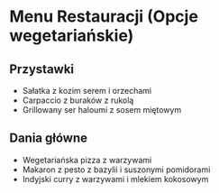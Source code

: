 # Menu Restauracji (Opcje wegetariańskie)

## Przystawki
- Sałatka z kozim serem i orzechami
- Carpaccio z buraków z rukolą
- Grillowany ser haloumi z sosem miętowym

## Dania główne
- Wegetariańska pizza z warzywami
- Makaron z pesto z bazylii i suszonymi pomidorami
- Indyjski curry z warzywami i mlekiem kokosowym
